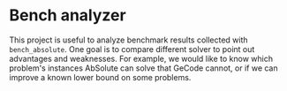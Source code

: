 # Bench analyzer

This project is useful to analyze benchmark results collected with `bench_absolute`.
One goal is to compare different solver to point out advantages and weaknesses.
For example, we would like to know which problem's instances AbSolute can solve that GeCode cannot, or if we can improve a known lower bound on some problems.

